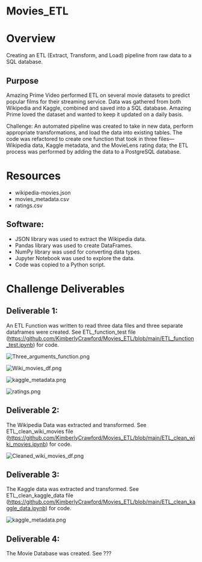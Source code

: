 # Movies_ETL

# Overview
Creating an ETL (Extract, Transform, and Load) pipeline from raw data to a SQL database. 

## Purpose
Amazing Prime Video performed ETL on several movie datasets to predict popular films for their streaming service. Data was gathered from both Wikipedia and Kaggle, combined and saved into a SQL database. Amazing Prime loved the dataset and wanted to keep it updated on a daily basis. 

Challenge: An automated pipeline was created to take in new data, perform appropriate transformations, and load the data into existing tables. The code was refactored to create one function that took in three files—Wikipedia data, Kaggle metadata, and the MovieLens rating data; the ETL process was performed by adding the data to a PostgreSQL database.
 
# Resources
- wikipedia-movies.json
- movies_metadata.csv
- ratings.csv

## Software:
- JSON library was used to extract the Wikipedia data.
- Pandas library was used to create DataFrames.
- NumPy library was used for converting data types.
- Jupyter Notebook was used to explore the data. 
- Code was copied to a Python script.

# Challenge Deliverables

## Deliverable 1: 
An ETL Function was written to read three data files and three separate dataframes were created.
See ETL_function_test file (https://github.com/KimberlyCrawford/Movies_ETL/blob/main/ETL_function_test.ipynb) for code.

![Three_arguments_function.png](https://github.com/KimberlyCrawford/Movies_ETL/blob/main/Three_arguments_function.png)

![Wiki_movies_df.png](https://github.com/KimberlyCrawford/Movies_ETL/blob/main/Wiki_movies_df.png)

![kaggle_metadata.png](https://github.com/KimberlyCrawford/Movies_ETL/blob/main/kaggle_metadata.png)

![ratings.png](https://github.com/KimberlyCrawford/Movies_ETL/blob/main/ratings.png)

## Deliverable 2: 
The Wikipedia Data was extracted and transformed.
See ETL_clean_wiki_movies file (https://github.com/KimberlyCrawford/Movies_ETL/blob/main/ETL_clean_wiki_movies.ipynb) for code.

![Cleaned_wiki_movies_df.png](https://github.com/KimberlyCrawford/Movies_ETL/blob/main/Cleaned_wiki_movies_df.png)

## Deliverable 3: 
The Kaggle data was extracted and transformed.
See ETL_clean_kaggle_data file (https://github.com/KimberlyCrawford/Movies_ETL/blob/main/ETL_clean_kaggle_data.ipynb) for code.

![kaggle_metadata.png](https://github.com/KimberlyCrawford/Movies_ETL/blob/main/kaggle_metadata.png)

## Deliverable 4: 
The Movie Database was created.
See ???
